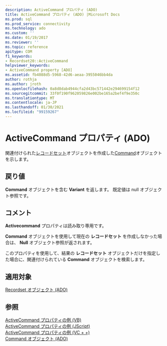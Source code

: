 ```yaml
---
description: ActiveCommand プロパティ (ADO)
title: ActiveCommand プロパティ (ADO) |Microsoft Docs
ms.prod: sql
ms.prod_service: connectivity
ms.technology: ado
ms.custom: ''
ms.date: 01/19/2017
ms.reviewer: ''
ms.topic: reference
apitype: COM
f1_keywords:
- Recordset20::ActiveCommand
helpviewer_keywords:
- ActiveCommand property [ADO]
ms.assetid: fb4088d5-5968-42d6-aeaa-3955046bb4da
author: rothja
ms.author: jroth
ms.openlocfilehash: 0a8d8dab4944cfa2d43bc571442e294699154f12
ms.sourcegitcommit: 33f0f190f962059826e002be165a2bef4f9e350c
ms.translationtype: MT
ms.contentlocale: ja-JP
ms.lasthandoff: 01/30/2021
ms.locfileid: "99159267"
---
```

# <a name="activecommand-property-ado"></a>ActiveCommand プロパティ (ADO)
関連付けられた[レコードセット](./recordset-object-ado.md)オブジェクトを作成した[Command](./command-object-ado.md)オブジェクトを示します。  
  
## <a name="return-value"></a>戻り値  
 **Command** オブジェクトを含む **Variant** を返します。 既定値は null オブジェクト参照です。  
  
## <a name="remarks"></a>コメント  
 **Activecommand** プロパティは読み取り専用です。  
  
 **Command** オブジェクトを使用して現在の **レコードセット** を作成しなかった場合は、 **Null** オブジェクト参照が返されます。  
  
 このプロパティを使用して、結果の **レコードセット** オブジェクトだけを指定した場合に、関連付けられている **Command** オブジェクトを検索します。  
  
## <a name="applies-to"></a>適用対象  
 [Recordset オブジェクト (ADO)](./recordset-object-ado.md)  
  
## <a name="see-also"></a>参照  
 [ActiveCommand プロパティの例 (VB)](./activecommand-property-example-vb.md)   
 [ActiveCommand プロパティの例 (JScript)](./activecommand-property-example-jscript.md)   
 [ActiveCommand プロパティの例 (VC + +)](./activecommand-property-example-vc.md)   
 [Command オブジェクト (ADO)](./command-object-ado.md)